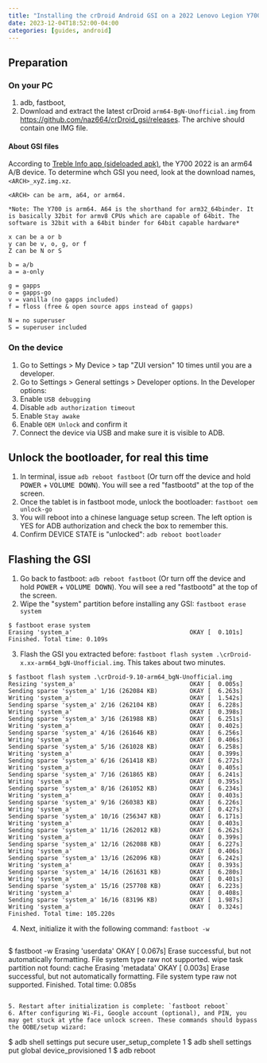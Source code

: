 ```yaml
---
title: "Installing the crDroid Android GSI on a 2022 Lenovo Legion Y700"
date: 2023-12-04T18:52:00-04:00
categories: [guides, android]
---
```




## Preparation

### On your PC
1. adb, fastboot,
2. Download and extract the latest crDroid `arm64-BgN-Unofficial.img` from <https://github.com/naz664/crDroid_gsi/releases>. The archive should contain one IMG file.
  
#### About GSI files

According to [Treble Info app (sideloaded apk)](https://f-droid.org/packages/tk.hack5.treblecheck/), the Y700 2022 is an arm64 A/B device. To determine whch GSI you need, look at the download names, `<ARCH>_xyZ.img.xz`. 

```
<ARCH> can be arm, a64, or arm64. 

*Note: The Y700 is arm64. A64 is the shorthand for arm32_64binder. It is basically 32bit for armv8 CPUs which are capable of 64bit. The software is 32bit with a 64bit binder for 64bit capable hardware*

x can be a or b
y can be v, o, g, or f
Z can be N or S

b = a/b
a = a-only

g = gapps
o = gapps-go
v = vanilla (no gapps included)
f = floss (free & open source apps instead of gapps)

N = no superuser
S = superuser included
```

### On the device

1. Go to Settings > My Device > tap "ZUI version" 10 times until you are a developer.
2. Go to Settings > General settings > Developer options. In the Developer options:
  1. Enable `USB debugging`
  2. Disable  `adb authorization timeout`
  3. Enable `Stay awake`
  4. Enable `OEM Unlock` and confirm it
3. Connect the device via USB and make sure it is visible to ADB.


## Unlock the bootloader, for real this time

1. In terminal, issue `adb reboot fastboot` (Or turn off the device and hold <kbd>POWER</kbd> + <kbd>VOLUME DOWN</kbd>). You will see a red "fastbootd" at the top of the screen.
2. Once the tablet is in fastboot mode, unlock the bootloader: `fastboot oem unlock-go`
3. You will reboot into a chinese language setup screen. The left option is YES for ADB authorization and check the box to remember this.
4. Confirm DEVICE STATE is "unlocked": `adb reboot bootloader`

## Flashing the GSI

1. Go back to fastboot: `adb reboot fastboot` (Or turn off the device and hold <kbd>POWER</kbd> + <kbd>VOLUME DOWN</kbd>). You will see a red "fastbootd" at the top of the screen.
2. Wipe the "system" partition before installing any GSI: `fastboot erase system`
  ```
  $ fastboot erase system   
  Erasing 'system_a'                                 OKAY [  0.101s]
  Finished. Total time: 0.109s
  ```
3. Flash the GSI you extracted before: `fastboot flash system .\crDroid-x.xx-arm64_bgN-Unofficial.img`. This takes about two minutes.
  ```
  $ fastboot flash system .\crDroid-9.10-arm64_bgN-Unofficial.img
  Resizing 'system_a'                                OKAY [  0.005s]
  Sending sparse 'system_a' 1/16 (262084 KB)         OKAY [  6.263s]
  Writing 'system_a'                                 OKAY [  1.542s]
  Sending sparse 'system_a' 2/16 (262104 KB)         OKAY [  6.228s]
  Writing 'system_a'                                 OKAY [  0.398s]
  Sending sparse 'system_a' 3/16 (261988 KB)         OKAY [  6.251s]
  Writing 'system_a'                                 OKAY [  0.402s]
  Sending sparse 'system_a' 4/16 (261646 KB)         OKAY [  6.256s]
  Writing 'system_a'                                 OKAY [  0.406s]
  Sending sparse 'system_a' 5/16 (261028 KB)         OKAY [  6.258s]
  Writing 'system_a'                                 OKAY [  0.399s]
  Sending sparse 'system_a' 6/16 (261418 KB)         OKAY [  6.272s]
  Writing 'system_a'                                 OKAY [  0.405s]
  Sending sparse 'system_a' 7/16 (261865 KB)         OKAY [  6.241s]
  Writing 'system_a'                                 OKAY [  0.395s]
  Sending sparse 'system_a' 8/16 (261052 KB)         OKAY [  6.234s]
  Writing 'system_a'                                 OKAY [  0.403s]
  Sending sparse 'system_a' 9/16 (260383 KB)         OKAY [  6.226s]
  Writing 'system_a'                                 OKAY [  0.427s]
  Sending sparse 'system_a' 10/16 (256347 KB)        OKAY [  6.171s]
  Writing 'system_a'                                 OKAY [  0.403s]
  Sending sparse 'system_a' 11/16 (262012 KB)        OKAY [  6.262s]
  Writing 'system_a'                                 OKAY [  0.399s]
  Sending sparse 'system_a' 12/16 (262088 KB)        OKAY [  6.227s]
  Writing 'system_a'                                 OKAY [  0.406s]
  Sending sparse 'system_a' 13/16 (262096 KB)        OKAY [  6.242s]
  Writing 'system_a'                                 OKAY [  0.393s]
  Sending sparse 'system_a' 14/16 (261631 KB)        OKAY [  6.280s]
  Writing 'system_a'                                 OKAY [  0.401s]
  Sending sparse 'system_a' 15/16 (257708 KB)        OKAY [  6.223s]
  Writing 'system_a'                                 OKAY [  0.408s]
  Sending sparse 'system_a' 16/16 (83196 KB)         OKAY [  1.987s]
  Writing 'system_a'                                 OKAY [  0.324s]
  Finished. Total time: 105.220s
  ```
4. Next, initialize it with the following command: `fastboot -w`
   ```
  $ fastboot -w
  Erasing 'userdata'                                 OKAY [  0.067s]
  Erase successful, but not automatically formatting.
  File system type raw not supported.
  wipe task partition not found: cache
  Erasing 'metadata'                                 OKAY [  0.003s]
  Erase successful, but not automatically formatting.
  File system type raw not supported.
  Finished. Total time: 0.085s
  ```

5. Restart after initialization is complete: `fastboot reboot`
6. After configuring Wi-Fi, Google account (optional), and PIN, you may get stuck at ythe face unlock screen. These commands should bypass the OOBE/setup wizard:
  ```
  $ adb shell settings put secure user_setup_complete 1
  $ adb shell settings put global device_provisioned 1 
  $ adb reboot
  ```
